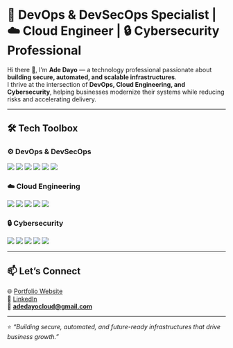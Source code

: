 # 🚀 DevOps & DevSecOps Specialist | ☁️ Cloud Engineer | 🔒 Cybersecurity Professional  

Hi there 👋, I’m **Ade Dayo** — a technology professional passionate about **building secure, automated, and scalable infrastructures**.  
I thrive at the intersection of **DevOps, Cloud Engineering, and Cybersecurity**, helping businesses modernize their systems while reducing risks and accelerating delivery.  

---

## 🛠 Tech Toolbox  

### ⚙️ DevOps & DevSecOps  
<p>
  <img src="https://img.shields.io/badge/Docker-2496ED?logo=docker&logoColor=white" />
  <img src="https://img.shields.io/badge/Kubernetes-326CE5?logo=kubernetes&logoColor=white" />
  <img src="https://img.shields.io/badge/Jenkins-D24939?logo=jenkins&logoColor=white" />
  <img src="https://img.shields.io/badge/GitHub_Actions-2088FF?logo=github-actions&logoColor=white" />
  <img src="https://img.shields.io/badge/Terraform-7B42BC?logo=terraform&logoColor=white" />
  <img src="https://img.shields.io/badge/Ansible-EE0000?logo=ansible&logoColor=white" />
</p>  

### ☁️ Cloud Engineering  
<p>
  <img src="https://img.shields.io/badge/AWS-232F3E?logo=amazonaws&logoColor=white" />
  <img src="https://img.shields.io/badge/Azure-0078D4?logo=microsoftazure&logoColor=white" />
  <img src="https://img.shields.io/badge/Google_Cloud-4285F4?logo=googlecloud&logoColor=white" />
  <img src="https://img.shields.io/badge/Linux-FCC624?logo=linux&logoColor=black" />
  <img src="https://img.shields.io/badge/CloudFormation-FF9900?logo=amazonaws&logoColor=white" />
</p>  

### 🔒 Cybersecurity  
<p>
  <img src="https://img.shields.io/badge/Nmap-004575?logo=nmap&logoColor=white" />
  <img src="https://img.shields.io/badge/Wireshark-1679A7?logo=wireshark&logoColor=white" />
  <img src="https://img.shields.io/badge/Metasploit-ED1C24?logo=metasploit&logoColor=white" />
  <img src="https://img.shields.io/badge/OWASP-000000?logo=owasp&logoColor=white" />
  <img src="https://img.shields.io/badge/SIEM-FF6F00?logo=splunk&logoColor=white" />
</p>  

---

## 📫 Let’s Connect  
🌐 [Portfolio Website](#)  
💼 [LinkedIn](#)  
📧 **adedayocloud@gmail.com**  

---

⭐️ *“Building secure, automated, and future-ready infrastructures that drive business growth.”*  
